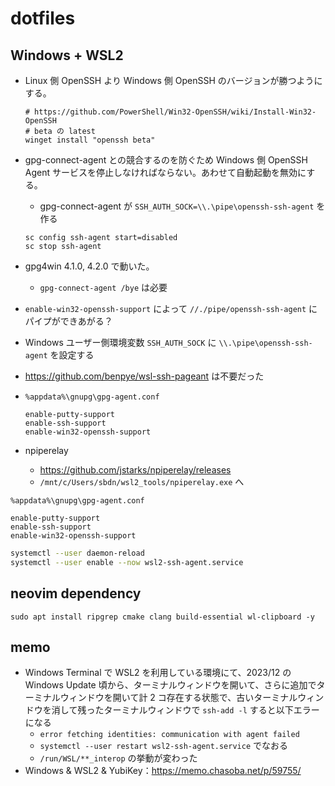 # dotfiles

## Windows + WSL2

- Linux 側 OpenSSH より Windows 側 OpenSSH のバージョンが勝つようにする。
  ```
  # https://github.com/PowerShell/Win32-OpenSSH/wiki/Install-Win32-OpenSSH
  # beta の latest
  winget install "openssh beta"
  ```
- gpg-connect-agent との競合するのを防ぐため Windows 側 OpenSSH Agent サービスを停止しなければならない。あわせて自動起動を無効にする。
  - gpg-connect-agent が `SSH_AUTH_SOCK=\\.\pipe\openssh-ssh-agent` を作る
  ```
  sc config ssh-agent start=disabled
  sc stop ssh-agent
  ```
- gpg4win 4.1.0, 4.2.0 で動いた。
  - `gpg-connect-agent /bye` は必要
- `enable-win32-openssh-support` によって `//./pipe/openssh-ssh-agent` にパイプができあがる？
- Windows ユーザー側環境変数 `SSH_AUTH_SOCK` に `\\.\pipe\openssh-ssh-agent` を設定する
- https://github.com/benpye/wsl-ssh-pageant は不要だった

- `%appdata%\gnupg\gpg-agent.conf`

  ```
  enable-putty-support
  enable-ssh-support
  enable-win32-openssh-support
  ```

- npiperelay
  - https://github.com/jstarks/npiperelay/releases
  - `/mnt/c/Users/sbdn/wsl2_tools/npiperelay.exe` へ

`%appdata%\gnupg\gpg-agent.conf`

```
enable-putty-support
enable-ssh-support
enable-win32-openssh-support
```

```sh
systemctl --user daemon-reload
systemctl --user enable --now wsl2-ssh-agent.service
```

## neovim dependency

```shell
sudo apt install ripgrep cmake clang build-essential wl-clipboard -y
```

## memo

- Windows Terminal で WSL2 を利用している環境にて、2023/12 の Windows Update 頃から、ターミナルウィンドウを開いて、さらに追加でターミナルウィンドウを開いて計 2 コ存在する状態で、古いターミナルウィンドウを消して残ったターミナルウィンドウで `ssh-add -l` すると以下エラーになる
  - `error fetching identities: communication with agent failed`
  - `systemctl --user restart wsl2-ssh-agent.service` でなおる
  - `/run/WSL/**_interop` の挙動が変わった
- Windows & WSL2 & YubiKey：https://memo.chasoba.net/p/59755/
